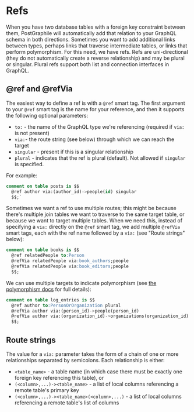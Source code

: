 # Refs

When you have two database tables with a foreign key constraint between them,
PostGraphile will automatically add that relation to your GraphQL schema in
both directions. Sometimes you want to add additional links between types,
perhaps links that traverse intermediate tables, or links that perform
polymorphism. For this need, we have refs. Refs are uni-directional (they do
not automatically create a reverse relationship) and may be plural or singular.
Plural refs support both list and connection interfaces in GraphQL.

## @ref and @refVia

The easiest way to define a ref is with a `@ref` smart tag. The first argument to your `@ref` smart tag
is the name for your reference, and then it supports the following optional parameters:

- `to:` - the name of the GraphQL type we're referencing (required if `via:` is not present)
- `via:`- the route string (see below) through which we can reach the target
- `singular` - present if this is a singular relationship
- `plural` - indicates that the ref is plural (default). Not allowed if
  `singular` is specified.

For example:

```sql
comment on table posts is $$
  @ref author via:(author_id)->people(id) singular
  $$;`
```

Sometimes we want a ref to use multiple routes; this might be because there's
multiple join tables we want to traverse to the same target table, or because
we want to target multiple tables. When we need this, instead of specifying a
`via:` directly on the `@ref` smart tag, we add multiple `@refVia` smart tags,
each with the ref name followed by a `via:` (see "Route strings" below):

```sql
comment on table books is $$
  @ref relatedPeople to:Person
  @refVia relatedPeople via:book_authors;people
  @refVia relatedPeople via:book_editors;people
  $$;
```

We can use multiple targets to indicate polymorphism (see [the polymorphism
docs](./polymorphism) for full details):

```sql
comment on table log_entries is $$
  @ref author to:PersonOrOrganization plural
  @refVia author via:(person_id)->people(person_id)
  @refVia author via:(organization_id)->organizations(organization_id)
  $$;
```

## Route strings

The value for a `via:` parameter takes the form of a chain of one or more
relationships separated by semicolons. Each relationship is either:

- `<table_name>` - a table name (in which case there must be exactly one
  foreign key referencing this table), or
- `(<column>,...)-><table_name>` - a list of local columns referencing a
  remote table's primary key
- `(<column>,...)-><table_name>(<column>,...)` - a list of local columns
  referencing a remote table's list of columns
